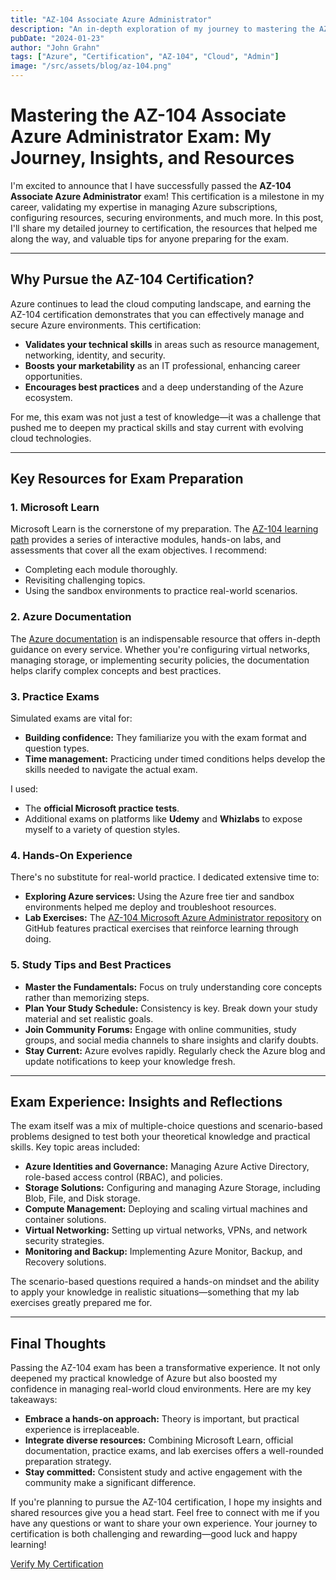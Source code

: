 ```yaml
---
title: "AZ-104 Associate Azure Administrator"
description: "An in-depth exploration of my journey to mastering the AZ-104 exam"
pubDate: "2024-01-23"
author: "John Grahn"
tags: ["Azure", "Certification", "AZ-104", "Cloud", "Admin"]
image: "/src/assets/blog/az-104.png"
---
```


# Mastering the AZ-104 Associate Azure Administrator Exam: My Journey, Insights, and Resources

I'm excited to announce that I have successfully passed the **AZ-104 Associate Azure Administrator** exam! This certification is a milestone in my career, validating my expertise in managing Azure subscriptions, configuring resources, securing environments, and much more. In this post, I'll share my detailed journey to certification, the resources that helped me along the way, and valuable tips for anyone preparing for the exam.

---

## Why Pursue the AZ-104 Certification?

Azure continues to lead the cloud computing landscape, and earning the AZ-104 certification demonstrates that you can effectively manage and secure Azure environments. This certification:
- **Validates your technical skills** in areas such as resource management, networking, identity, and security.
- **Boosts your marketability** as an IT professional, enhancing career opportunities.
- **Encourages best practices** and a deep understanding of the Azure ecosystem.

For me, this exam was not just a test of knowledge—it was a challenge that pushed me to deepen my practical skills and stay current with evolving cloud technologies.

---

## Key Resources for Exam Preparation

### 1. Microsoft Learn
Microsoft Learn is the cornerstone of my preparation. The [AZ-104 learning path](https://docs.microsoft.com/en-us/learn/certifications/exams/az-104) provides a series of interactive modules, hands-on labs, and assessments that cover all the exam objectives. I recommend:
- Completing each module thoroughly.
- Revisiting challenging topics.
- Using the sandbox environments to practice real-world scenarios.

### 2. Azure Documentation
The [Azure documentation](https://docs.microsoft.com/en-us/azure/) is an indispensable resource that offers in-depth guidance on every service. Whether you're configuring virtual networks, managing storage, or implementing security policies, the documentation helps clarify complex concepts and best practices.

### 3. Practice Exams
Simulated exams are vital for:
- **Building confidence:** They familiarize you with the exam format and question types.
- **Time management:** Practicing under timed conditions helps develop the skills needed to navigate the actual exam.
  
I used:
- The **official Microsoft practice tests**.
- Additional exams on platforms like **Udemy** and **Whizlabs** to expose myself to a variety of question styles.

### 4. Hands-On Experience
There's no substitute for real-world practice. I dedicated extensive time to:
- **Exploring Azure services:** Using the Azure free tier and sandbox environments helped me deploy and troubleshoot resources.
- **Lab Exercises:** The [AZ-104 Microsoft Azure Administrator repository](https://github.com/MicrosoftLearning/AZ-104-MicrosoftAzureAdministrator) on GitHub features practical exercises that reinforce learning through doing.

### 5. Study Tips and Best Practices
- **Master the Fundamentals:** Focus on truly understanding core concepts rather than memorizing steps.
- **Plan Your Study Schedule:** Consistency is key. Break down your study material and set realistic goals.
- **Join Community Forums:** Engage with online communities, study groups, and social media channels to share insights and clarify doubts.
- **Stay Current:** Azure evolves rapidly. Regularly check the Azure blog and update notifications to keep your knowledge fresh.

---

## Exam Experience: Insights and Reflections

The exam itself was a mix of multiple-choice questions and scenario-based problems designed to test both your theoretical knowledge and practical skills. Key topic areas included:

- **Azure Identities and Governance:** Managing Azure Active Directory, role-based access control (RBAC), and policies.
- **Storage Solutions:** Configuring and managing Azure Storage, including Blob, File, and Disk storage.
- **Compute Management:** Deploying and scaling virtual machines and container solutions.
- **Virtual Networking:** Setting up virtual networks, VPNs, and network security strategies.
- **Monitoring and Backup:** Implementing Azure Monitor, Backup, and Recovery solutions.

The scenario-based questions required a hands-on mindset and the ability to apply your knowledge in realistic situations—something that my lab exercises greatly prepared me for.

---


## Final Thoughts

Passing the AZ-104 exam has been a transformative experience. It not only deepened my practical knowledge of Azure but also boosted my confidence in managing real-world cloud environments. Here are my key takeaways:
- **Embrace a hands-on approach:** Theory is important, but practical experience is irreplaceable.
- **Integrate diverse resources:** Combining Microsoft Learn, official documentation, practice exams, and lab exercises offers a well-rounded preparation strategy.
- **Stay committed:** Consistent study and active engagement with the community make a significant difference.

If you're planning to pursue the AZ-104 certification, I hope my insights and shared resources give you a head start. Feel free to connect with me if you have any questions or want to share your own experience. Your journey to certification is both challenging and rewarding—good luck and happy learning!

[Verify My Certification](https://learn.microsoft.com/api/credentials/share/en-us/JohnGrahn-2057/4CD70CA0B7344582?sharingId=91457D56241B418C)